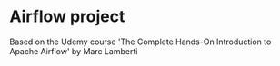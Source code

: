 # Airflow project
Based on the Udemy course 'The Complete Hands-On Introduction to Apache Airflow' by Marc Lamberti
